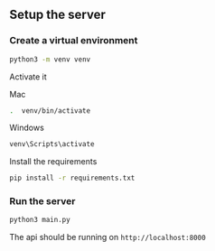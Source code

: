 ## Setup the server

### Create a virtual environment
```bash
python3 -m venv venv
```
Activate it

Mac
```bash
.  venv/bin/activate
```
Windows
```bash
venv\Scripts\activate
```
Install the requirements
```bash
pip install -r requirements.txt
```

### Run the server
```bash
python3 main.py
```
The api should be running on `http://localhost:8000`
